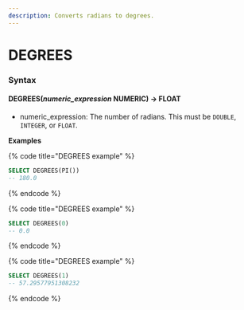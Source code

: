 ```yaml
---
description: Converts radians to degrees.
---
```


# DEGREES

### Syntax <a href="#syntax" id="syntax"></a>

#### DEGREES(_numeric\_expression_ NUMERIC) → FLOAT <a href="#degreesnumeric_expression-numeric--float" id="degreesnumeric_expression-numeric--float"></a>

* numeric\_expression: The number of radians. This must be `DOUBLE`, `INTEGER`, or `FLOAT`.

**Examples**

{% code title="DEGREES example" %}
```sql
SELECT DEGREES(PI())
-- 180.0
```
{% endcode %}

{% code title="DEGREES example" %}
```sql
SELECT DEGREES(0)
-- 0.0
```
{% endcode %}

{% code title="DEGREES example" %}
```sql
SELECT DEGREES(1)
-- 57.29577951308232
```
{% endcode %}
